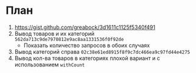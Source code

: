 # План

1. https://gist.github.com/greabock/3d1611c1125f5340f491
2. Вывод товаров и их категорий `562da713c9de7970812e9ac8aa1331536f0f92de`
    * Показать количество запросов в обоих случаях
3. Вывод категорий справа `02c38e61ed8915f8f9c7dc466ea9c97fd44e4275`
4. Вывод кол-ва товаров в категориях плохой вариант и с использованием `withCount`
